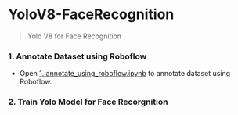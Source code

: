 # YoloV8-FaceRecognition
> Yolo V8 for Face Recognition
### 1. Annotate Dataset using Roboflow
- Open [1. annotate_using_roboflow.ipynb]() to annotate dataset using Roboflow.
### 2. Train Yolo Model for Face Recorgnition